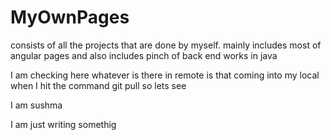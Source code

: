 # MyOwnPages
consists of all the projects that are done by myself. mainly includes most of angular pages and also includes pinch of back end works in java


I am checking here whatever is there in remote is that coming into my local when I hit the command git pull
so lets see

I am sushma

I am just writing somethig
